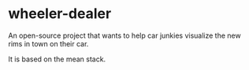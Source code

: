 # wheeler-dealer
An open-source project that wants to help car junkies visualize the new rims in town on their car.

It is based on the mean stack.
